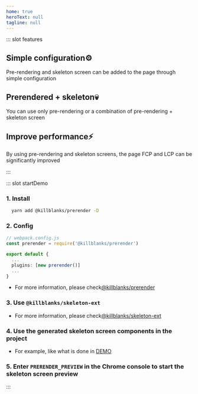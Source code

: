 ```yaml
---
home: true
heroText: null
tagline: null
---
```


<common-home></common-home>

::: slot features

<div class="feature">
  <h2>Simple configuration⚙️</h2>
  <p>Pre-rendering and skeleton screen can be added to the page through simple configuration</p>
</div>
<div class="feature">
  <h2>Prerendered + skeleton💀</h2>
  <p>You can use only pre-rendering or a combination of pre-rendering + skeleton screen</p>
</div>
<div class="feature">
  <h2>Improve performance⚡</h2>
  <p>By using pre-rendering and skeleton screens, the page FCP and LCP can be significantly improved</p>
</div>

:::

::: slot startDemo

### 1. Install

```sh
  yarn add @killblanks/prerender -D
```

### 2. Config

```ts
// webpack.config.js
const prerender = require('@killblanks/prerender')

export default {
  ...
  plugins: [new prerender()]
  ...
}
```

- For more information, please check[@killblanks/prerender](./guides/prerender/)

### 3. Use `@killblanks/skeleton-ext`

- For more information, please check[@killblanks/skeleton-ext](./guides/skeleton-ext/)

### 4. Use the generated skeleton screen components in the project

- For example, like what is done in [DEMO](https://github.com/warpcgd/killblanks/blob/main/packages/docs%26demo/docs/.vuepress/components/effect/basic/index.vue)

### 5. Enter `PRERENDER_PREVIEW` in the Chrome console to start the skeleton screen preview

:::
